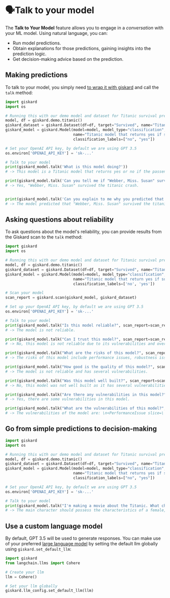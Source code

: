 # 🗣️Talk to your model

[//]: # (TODO: review page to make it flow well with other pages)
The **Talk to Your Model** feature allows you to engage in a *conversation* with your ML model. Using natural language, you can:

- Run model predictions.
- Obtain explanations for those predictions, gaining insights into the prediction logic.
- Get decision-making advice based on the prediction.

## Making predictions

To talk to your model, you simply need [to wrap it with giskard](../../guides/wrap_model/index.md) and call the `talk` method:

```python
import giskard
import os

# Running this with our demo model and dataset for Titanic survival prediction
model, df = giskard.demo.titanic()
giskard_dataset = giskard.Dataset(df=df, target="Survived", name="Titanic dataset")
giskard_model = giskard.Model(model=model, model_type="classification",
                              name="Titanic model that returns yes if survived otherwise no",
                              classification_labels=["no", "yes"])

# Set your OpenAI API key, by default we are using GPT 3.5
os.environ['OPENAI_API_KEY'] = 'sk-...'

# Talk to your model
print(giskard_model.talk('What is this model doing?'))
# -> This model is a Titanic model that returns yes or no if the passenger survived.

print(giskard_model.talk('Can you tell me if "Webber, Miss. Susan" survived the titanic crash?', giskard_dataset, True))
# -> Yes, "Webber, Miss. Susan" survived the titanic crash.


print(giskard_model.talk('Can you explain to me why you predicted that "Webber, Miss. Susan" survived the titanic crash? Which feature was important?', giskard_dataset, True))
# -> The model predicted that "Webber, Miss. Susan" survived the titanic crash because the feature 'Sex' had the highest weight in the prediction with a value of 0.5146240790230515.
```

## Asking questions about reliability

To ask questions about the model's reliability, you can provide results from the Giskard scan to the `talk` method:

```python
import giskard
import os

# Running this with our demo model and dataset for Titanic survival prediction
model, df = giskard.demo.titanic()
giskard_dataset = giskard.Dataset(df=df, target="Survived", name="Titanic dataset")
giskard_model = giskard.Model(model=model, model_type="classification",
                              name="Titanic model that return yes if survived otherwise no",
                              classification_labels=['no', 'yes'])

# Scan your model
scan_report = giskard.scan(giskard_model, giskard_dataset)

# Set up your OpenAI API key, by default we are using GPT 3.5
os.environ['OPENAI_API_KEY'] = 'sk-...'

# Talk to your model
print(giskard_model.talk("Is this model reliable?", scan_report=scan_report))
# -> The model is not reliable.

print(giskard_model.talk("Can I trust this model?", scan_report=scan_report))
# -> No, this model is not reliable due to its vulnerabilities and overconfidence issues.

print(giskard_model.talk("What are the risks of this model?", scan_report=scan_report))
# -> The risks of this model include performance issues, robustness issues, overconfidence issues, and spurious correlations. Performance issues include lower than expected recall for records where `Name` contains "mr", `Sex` == "male", `Pclass` == 3, `Name` contains "master", `Embarked` == "S", `Pclass` == 1, `Name` contains "miss", and `Embarked` == "Q". Robustness issues include a fail rate of 0.067 when perturbing the content of feature “Name” with the transformation “Transform to title case”. Overconfidence issues include higher than expected overconfidence rate for records where `Name` contains "mr", `text_length(Name)` < 28.500, `Fare` < 14.850, `Sex` == "male", `avg_word_length(Name)` < 6.292, `Parch` < 0.500, and `avg_whitespace(Name)` >= 0.106. Spurious correlations include a high nominal association (Theil's U) for records where `Sex` == "female

print(giskard_model.talk("How good is the quality of this model?", scan_report=scan_report))
# -> The model is not reliable and has several vulnerabilities.

print(giskard_model.talk("Was this model well built?", scan_report=scan_report))
# -> No, this model was not well built as it has several vulnerabilities and reliability issues.

print(giskard_model.talk("Are there any vulnerabilities in this model?", scan_report=scan_report))
# -> Yes, there are some vulnerabilities in this model.

print(giskard_model.talk("What are the vulnerabilities of this model?", scan_report=scan_report))
# -> The vulnerabilities of the model are: \n<PerformanceIssue slice=\'`Name` contains "mr"\', metric=\'Recall\', metric_delta=-96.85%>: 264 samples (59.19%)\n<PerformanceIssue slice=\'`Sex` == "male"\', metric=\'Recall\', metric_delta=-83.19%>: 296 samples (66.37%)\n<PerformanceIssue slice=\'`Pclass` == 3\', metric=\'Precision\', metric_delta=-36.89%>: 247 samples (55.38%)\n<PerformanceIssue slice=\'`Name` contains "master"\', metric=\'Accuracy\', metric_delta=-10.00%>: 24 samples (5.38%)\n<PerformanceIssue slice=\'`Embarked` == "S"\', metric=\'Recall\', metric_delta=-7.52%>: 317 samples (71.08%)\n<PerformanceIssue slice=\'`Pclass` == 1\', metric=\'Accuracy\', metric_delta=-6.82%>: 105 samples (23.54%)\n<PerformanceIssue slice=\'`Name` contains "miss"\', metric=\'Accuracy\', metric

```

## Go from simple predictions to decision-making

```python
import giskard
import os

# Running this with our demo model and dataset for Titanic survival prediction
model, df = giskard.demo.titanic()
giskard_dataset = giskard.Dataset(df=df, target="Survived", name="Titanic dataset")
giskard_model = giskard.Model(model=model, model_type="classification",
                              name="Titanic model that returns yes if survived otherwise no",
                              classification_labels=["no", "yes"])

# Set your OpenAI API key, by default we are using GPT 3.5
os.environ['OPENAI_API_KEY'] = 'sk-...'

# Talk to your model
print(giskard_model.talk("I'm making a movie about the Titanic. What characteristics should the main character possess to ensure their survival?"))
# -> The main character should possess the characteristics of a female, aged 32.5, with a passenger class of 2, no siblings or parents, and a fare of 13.0. These characteristics would ensure their survival.
```

## Use a custom language model

By default, GPT 3.5 will be used to generate responses. You can make use of
your preferred [large language model](https://python.langchain.com/docs/modules/model_io/models/) by setting the default llm globally
using `giskard.set_default_llm`:

```python
import giskard
from langchain.llms import Cohere

# Create your llm
llm = Cohere()

# Set your llm globally
giskard.llm_config.set_default_llm(llm)
```

